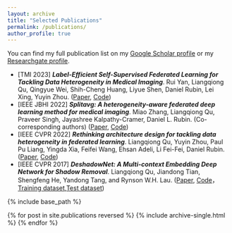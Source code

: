 ```yaml
---
layout: archive
title: "Selected Publications"
permalink: /publications/
author_profile: true
---
```


You can find my full publication list on my [Google Scholar profile](https://scholar.google.com/citations?user=ruKpgzwAAAAJ&hl=zh-CN) or my [Researchgate profile](https://www.researchgate.net/profile/Liangqiong-Qu-2).

- [TMI 2023] ***Label-Efficient Self-Supervised Federated Learning for Tackling Data Heterogeneity in Medical Imaging***. Rui Yan, Liangqiong Qu, Qingyue Wei, Shih-Cheng Huang, Liyue Shen, Daniel Rubin, Lei Xing, Yuyin Zhou. ([Paper](https://ieeexplore-ieee-org.eproxy.lib.hku.hk/stamp/stamp.jsp?tp=&arnumber=10004993&tag=1), [Code](https://github.com/rui-yan/SSL-FL))
- [IEEE JBHI 2022] ***Splitavg: A heterogeneity-aware federated deep learning method for medical imaging***. Miao Zhang, Liangqiong Qu, Praveer Singh, Jayashree Kalpathy-Cramer, Daniel L. Rubin. (Co-corresponding authors) ([Paper](https://ieeexplore.ieee.org/abstract/document/9806163), [Code](https://github.com/zm17943/SplitAVG))
- [IEEE CVPR 2022] ***Rethinking architecture design for tackling data heterogeneity in federated learning***. Liangqiong Qu, Yuyin Zhou, Paul Pu Liang, Yingda Xia, Feifei Wang, Ehsan Adeli, Li Fei-Fei, Daniel Rubin. ([Paper](https://openaccess.thecvf.com/content/CVPR2022/papers/Qu_Rethinking_Architecture_Design_for_Tackling_Data_Heterogeneity_in_Federated_Learning_CVPR_2022_paper.pdf), [Code](https://github.com/Liangqiong/ViT-FL-main))
- [IEEE CVPR 2017] ***DeshadowNet: A Multi-context Embedding Deep Network for Shadow Removal***. Liangqiong Qu, Jiandong Tian, Shengfeng He, Yandong Tang, and Rynson W.H. Lau. ([Paper](https://openaccess.thecvf.com/content_cvpr_2017/papers/Qu_DeshadowNet_A_Multi-Context_CVPR_2017_paper.pdf), [Code](https://pan.baidu.com/s/1cKRVJMbemvTOlJgZqk2Nyw)，[Training dataset](https://drive.google.com/file/d/1W8vBRJYDG9imMgr9I2XaA13tlFIEHOjS/view),[Test dataset](https://drive.google.com/drive/folders/1yTgLlEovBa7HdhZb_WVItjPOCXB0kkYw?usp=share_link))


{% include base_path %}

{% for post in site.publications reversed %}
  {% include archive-single.html %}
{% endfor %}
